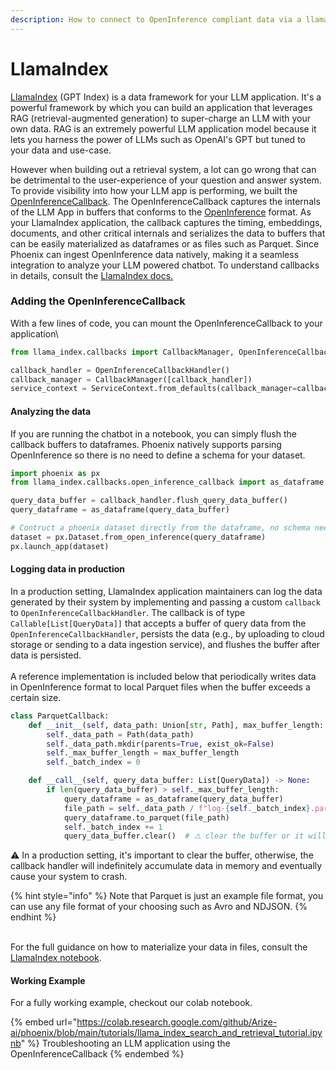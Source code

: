 ```yaml
---
description: How to connect to OpenInference compliant data via a llama_index callback
---
```


# LlamaIndex

[LlamaIndex](https://github.com/jerryjliu/llama\_index) (GPT Index) is a data framework for your LLM application. It's a powerful framework by which you can build an application that leverages RAG (retrieval-augmented generation) to super-charge an LLM with your own data. RAG is an extremely powerful LLM application model because it  lets you harness the power of LLMs such as OpenAI's GPT but tuned to your data and use-case.&#x20;

However when building out a retrieval system, a lot can go wrong that can be detrimental to the user-experience of your question and answer system. To provide visibility into how your LLM app is performing, we built the [OpenInferenceCallback](https://github.com/jerryjliu/llama\_index/blob/57d8253c12fcda0061d3167d56dbc425981e131f/docs/examples/callbacks/OpenInferenceCallback.ipynb). The OpenInferenceCallback captures the internals of the LLM App in buffers that conforms to the [OpenInference](../concepts/open-inference.md) format. As your LlamaIndex application, the callback captures the timing, embeddings, documents, and other critical internals and serializes the data to buffers that can be easily materialized as dataframes or as files such as Parquet. Since Phoenix can ingest OpenInference data natively, making it a seamless integration to analyze your LLM powered chatbot. To understand callbacks in details, consult the [LlamaIndex docs.](https://gpt-index.readthedocs.io/en/latest/core\_modules/supporting\_modules/callbacks/root.html)

### Adding the OpenInferenceCallback

With a few lines of code, you can mount the OpenInferenceCallback to your application\


```python
from llama_index.callbacks import CallbackManager, OpenInferenceCallbackHandler

callback_handler = OpenInferenceCallbackHandler()
callback_manager = CallbackManager([callback_handler])
service_context = ServiceContext.from_defaults(callback_manager=callback_manager)
```

#### Analyzing the data

If you are running the chatbot in a notebook, you can simply flush the callback buffers to dataframes. Phoenix natively supports parsing OpenInference so there is no need to define a schema for your dataset.

```python
import phoenix as px
from llama_index.callbacks.open_inference_callback import as_dataframe

query_data_buffer = callback_handler.flush_query_data_buffer()
query_dataframe = as_dataframe(query_data_buffer)

# Contruct a phoenix dataset directly from the dataframe, no schema needed
dataset = px.Dataset.from_open_inference(query_dataframe)
px.launch_app(dataset)
```

#### Logging data in production

In a production setting, LlamaIndex application maintainers can log the data generated by their system by implementing and passing a custom `callback` to `OpenInferenceCallbackHandler`. The callback is of type `Callable[List[QueryData]]` that accepts a buffer of query data from the `OpenInferenceCallbackHandler`, persists the data (e.g., by uploading to cloud storage or sending to a data ingestion service), and flushes the buffer after data is persisted. \
\
A reference implementation is included below that periodically writes data in OpenInference format to local Parquet files when the buffer exceeds a certain size.&#x20;

```python
class ParquetCallback:
    def __init__(self, data_path: Union[str, Path], max_buffer_length: int = 1000):
        self._data_path = Path(data_path)
        self._data_path.mkdir(parents=True, exist_ok=False)
        self._max_buffer_length = max_buffer_length
        self._batch_index = 0

    def __call__(self, query_data_buffer: List[QueryData]) -> None:
        if len(query_data_buffer) > self._max_buffer_length:
            query_dataframe = as_dataframe(query_data_buffer)
            file_path = self._data_path / f"log-{self._batch_index}.parquet"
            query_dataframe.to_parquet(file_path)
            self._batch_index += 1
            query_data_buffer.clear()  # ⚠️ clear the buffer or it will keep growing forever!
```

⚠️ In a production setting, it's important to clear the buffer, otherwise, the callback handler will indefinitely accumulate data in memory and eventually cause your system to crash.

{% hint style="info" %}
Note that Parquet is just an example file format, you can use any file format of your choosing such as Avro and NDJSON.
{% endhint %}

\
For the full guidance on how to materialize your data in files, consult the [LlamaIndex notebook](https://github.com/jerryjliu/llama\_index/blob/main/docs/examples/callbacks/OpenInferenceCallback.ipynb).

#### Working Example

For a fully working example, checkout our colab notebook.

{% embed url="https://colab.research.google.com/github/Arize-ai/phoenix/blob/main/tutorials/llama_index_search_and_retrieval_tutorial.ipynb" %}
Troubleshooting an LLM application using the OpenInferenceCallback
{% endembed %}
